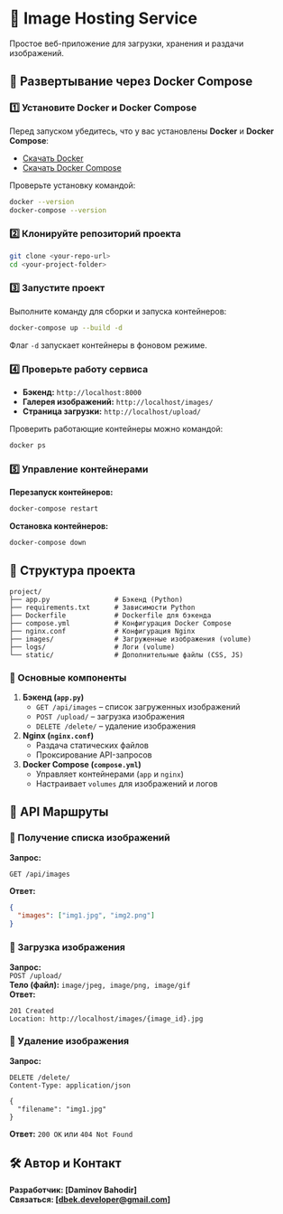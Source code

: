 # 📸 Image Hosting Service

Простое веб-приложение для загрузки, хранения и раздачи изображений.

## 🚀 Развертывание через Docker Compose

### 1️⃣ Установите Docker и Docker Compose
Перед запуском убедитесь, что у вас установлены **Docker** и **Docker Compose**:
- [Скачать Docker](https://www.docker.com/get-started)
- [Скачать Docker Compose](https://docs.docker.com/compose/install/)

Проверьте установку командой:
```bash
docker --version
docker-compose --version
```

### 2️⃣ Клонируйте репозиторий проекта
```bash
git clone <your-repo-url>
cd <your-project-folder>
```

### 3️⃣ Запустите проект
Выполните команду для сборки и запуска контейнеров:
```bash
docker-compose up --build -d
```
Флаг `-d` запускает контейнеры в фоновом режиме.

### 4️⃣ Проверьте работу сервиса
- **Бэкенд:** `http://localhost:8000`
- **Галерея изображений:** `http://localhost/images/`
- **Страница загрузки:** `http://localhost/upload/`

Проверить работающие контейнеры можно командой:
```bash
docker ps
```

### 5️⃣ Управление контейнерами
**Перезапуск контейнеров:**
```bash
docker-compose restart
```

**Остановка контейнеров:**
```bash
docker-compose down
```

## 📂 Структура проекта

```plaintext
project/
├── app.py                # Бэкенд (Python)
├── requirements.txt      # Зависимости Python
├── Dockerfile            # Dockerfile для бэкенда
├── compose.yml           # Конфигурация Docker Compose
├── nginx.conf            # Конфигурация Nginx
├── images/               # Загруженные изображения (volume)
├── logs/                 # Логи (volume)
└── static/               # Дополнительные файлы (CSS, JS)
```

### 🔹 Основные компоненты
1. **Бэкенд (`app.py`)**
   - `GET /api/images` – список загруженных изображений
   - `POST /upload/` – загрузка изображения
   - `DELETE /delete/` – удаление изображения
2. **Nginx (`nginx.conf`)**
   - Раздача статических файлов
   - Проксирование API-запросов
3. **Docker Compose (`compose.yml`)**
   - Управляет контейнерами (`app` и `nginx`)
   - Настраивает `volumes` для изображений и логов

## 📌 API Маршруты

### 🔹 Получение списка изображений
**Запрос:**  
```http
GET /api/images
```
**Ответ:**  
```json
{
  "images": ["img1.jpg", "img2.png"]
}
```

### 🔹 Загрузка изображения
**Запрос:**  
`POST /upload/`  
**Тело (файл):** `image/jpeg, image/png, image/gif`  
**Ответ:**  
```http
201 Created
Location: http://localhost/images/{image_id}.jpg
```

### 🔹 Удаление изображения
**Запрос:**  
```http
DELETE /delete/
Content-Type: application/json

{
  "filename": "img1.jpg"
}
```
**Ответ:** `200 OK` или `404 Not Found`

## 🛠 Автор и Контакт
**Разработчик: [Daminov Bahodir]**  
**Связаться: [dbek.developer@gmail.com]**  

